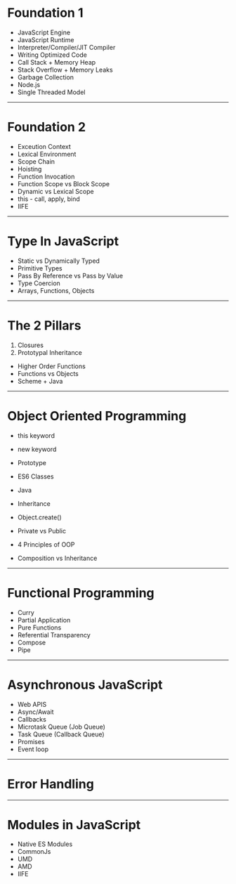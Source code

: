 # Foundation 1

- JavaScript Engine
- JavaScript Runtime
- Interpreter/Compiler/JIT Compiler
- Writing Optimized Code
- Call Stack + Memory Heap
- Stack Overflow + Memory Leaks
- Garbage Collection
- Node.js
- Single Threaded Model

---

# Foundation 2

- Exceution Context
- Lexical Environment
- Scope Chain
- Hoisting
- Function Invocation
- Function Scope vs Block Scope
- Dynamic vs Lexical Scope
- this - call, apply, bind
- IIFE

---

# Type In JavaScript

- Static vs Dynamically Typed
- Primitive Types
- Pass By Reference vs Pass by Value
- Type Coercion
- Arrays, Functions, Objects

---

# The 2 Pillars

1. Closures
2. Prototypal Inheritance

- Higher Order Functions
- Functions vs Objects
- Scheme + Java

---

# Object Oriented Programming

- this keyword
- new keyword
- Prototype
- ES6 Classes
- Java
- Inheritance
- Object.create()
- Private vs Public
- 4 Principles of OOP

- Composition vs Inheritance

---

# Functional Programming

- Curry
- Partial Application
- Pure Functions
- Referential Transparency
- Compose
- Pipe

---

# Asynchronous JavaScript

- Web APIS
- Async/Await
- Callbacks
- Microtask Queue (Job Queue)
- Task Queue (Callback Queue)
- Promises
- Event loop

---

# Error Handling

---

# Modules in JavaScript

- Native ES Modules
- CommonJs
- UMD
- AMD
- IIFE
